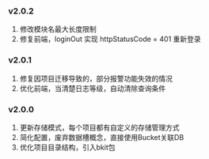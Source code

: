 ### v2.0.2
1. 修改模块名最大长度限制
2. 修复前端，loginOut 实现 httpStatusCode = 401 重新登录

### v2.0.1
1. 修复因项目迁移导致的，部分报警功能失效的情况
2. 优化前端，当清楚日志等级，自动清除查询条件

### v2.0.0
1. 更新存储模式，每个项目都有自定义的存储管理方式
2. 简化配置，废弃数据槽概念，直接使用Bucket关联DB
3. 优化项目目录结构，引入bkit包
